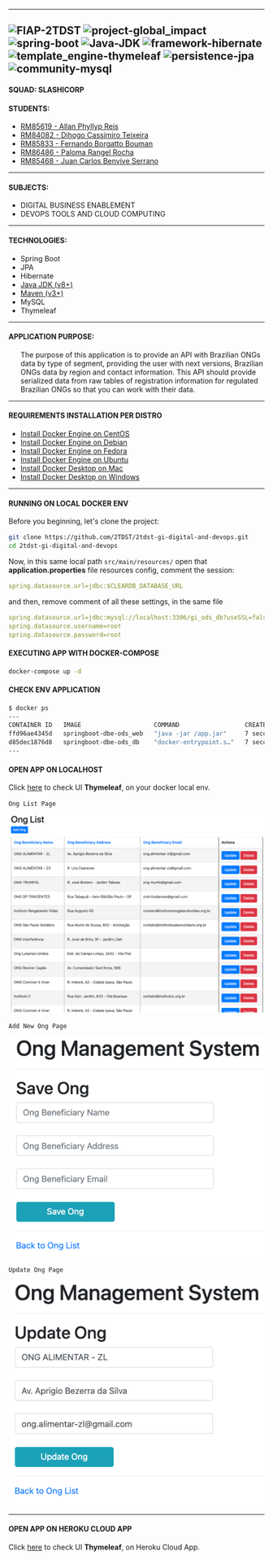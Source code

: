 
---
![FIAP-2TDST](https://img.shields.io/badge/FIAP-2TDST-blueviolet?style=flat-square)
![project-global_impact](https://img.shields.io/badge/project-global_impact-blueviolet?style=flat-square)
![spring-boot](https://img.shields.io/badge/spring-boot-yellowgreen?style=flat-square)
![Java-JDK](https://img.shields.io/badge/Java-JDK-red?style=flat-square)
![framework-hibernate](https://img.shields.io/badge/framework-hibernate-yellow?style=flat-square)
![template_engine-thymeleaf](https://img.shields.io/badge/template_engine-thymeleaf-brightgreen?style=flat-square)
![persistence-jpa](https://img.shields.io/badge/persistence-jpa-yellow?style=flat-square)
![community-mysql](https://img.shields.io/badge/community-mysql-orange?style=flat-square)
---
#### SQUAD: SLASHICORP
#### STUDENTS:

- [RM85619 - Allan Phyllyp Reis](https://www.linkedin.com/in/allan-reis-997b82171/)
- [RM84082 - Dihogo Cassimiro Teixeira](https://www.linkedin.com/in/dihogoteixeira/)
- [RM85833 - Fernando Borgatto Bouman](https://www.linkedin.com/in/fernando-borgatto-bouman-821534b9/)
- [RM86486 - Paloma Rangel Rocha](https://www.linkedin.com/in/palomara/)
- [RM85468 - Juan Carlos Benvive Serrano](https://www.linkedin.com/in/juan-carlos-benvive-serrano-529615195/)
---
#### SUBJECTS:
- DIGITAL BUSINESS ENABLEMENT 
- DEVOPS TOOLS AND CLOUD COMPUTING
---
#### TECHNOLOGIES:
- Spring Boot
- JPA
- Hibernate
- [Java JDK (v8+)](https://www.oracle.com/technetwork/java/javase/downloads/index.html)
- [Maven (v3+)](https://maven.apache.org/download.cgi)
- MySQL
- Thymeleaf
---
#### APPLICATION PURPOSE:
<ul>
    The purpose of this application is to provide an API with Brazilian ONGs data by type of segment,
    providing the user with next versions, Brazilian ONGs data by region and contact information. 
    This API should provide serialized data from raw tables of registration information 
    for regulated Brazilian ONGs so that you can work with their data.
</ul>

---
#### REQUIREMENTS INSTALLATION PER DISTRO
- [Install Docker Engine on CentOS](https://docs.docker.com/engine/install/centos/)
- [Install Docker Engine on Debian](https://docs.docker.com/engine/install/debian/)
- [Install Docker Engine on Fedora](https://docs.docker.com/engine/install/fedora/)
- [Install Docker Engine on Ubuntu](https://docs.docker.com/engine/install/ubuntu/)
- [Install Docker Desktop on Mac](https://docs.docker.com/desktop/mac/install/)
- [Install Docker Desktop on Windows](https://docs.docker.com/desktop/windows/install/)
---
#### RUNNING ON LOCAL DOCKER ENV

Before you beginning, let's clone the project:

```bash
git clone https://github.com/2TDST/2tdst-gi-digital-and-devops.git
cd 2tdst-gi-digital-and-devops
```

Now, in this same local path `src/main/resources/` open that **application.properties** file resources config,
comment the session:

```yaml 
spring.datasource.url=jdbc:$CLEARDB_DATABASE_URL
```

and then, remove comment of all these settings, in the same file

```yaml
spring.datasource.url=jdbc:mysql://localhost:3306/gi_ods_db?useSSL=false&serverTimezone=UTC&useLegacyDatetimeCode=false
spring.datasource.username=root
spring.datasource.password=root
```

#### EXECUTING APP WITH DOCKER-COMPOSE

```bash
docker-compose up -d
```

#### CHECK ENV APPLICATION
```bash
$ docker ps
---
CONTAINER ID   IMAGE                    COMMAND                  CREATED         STATUS         PORTS                                                  NAMES
ffd96ae4345d   springboot-dbe-ods_web   "java -jar /app.jar"     7 seconds ago   Up 6 seconds   0.0.0.0:8080->8080/tcp, :::8080->8080/tcp              springboot-dbe-ods_web_1
d85dec1876d8   springboot-dbe-ods_db    "docker-entrypoint.s…"   7 seconds ago   Up 6 seconds   0.0.0.0:3306->3306/tcp, :::3306->3306/tcp, 33060/tcp   springboot-dbe-ods_db_1
---
```

#### OPEN APP ON LOCALHOST

Click [here](http://localhost:8080/) to check UI **Thymeleaf**, on your docker local env.

`Ong List Page`

![ong_list_page](imgs/ong_list_page.png)

`Add New Ong Page`

![ong_new_ong_page](imgs/ong_new_ong_page.png)

`Update Ong Page`

![ong_update_page](imgs/ong_update_page.png)

---
#### OPEN APP ON HEROKU CLOUD APP

Click [here](https://fiap-ongs.herokuapp.com/) to check UI **Thymeleaf**, on Heroku Cloud App.
